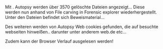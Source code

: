Mit  . Autopsy werden über 3570 gelöschte Dateien angezeigt...
Diese werden nun anhand von File carving in Forensic explorer wiederhergestellt.
Unter den Dateien befindet sich Beweismaterial...
  
Des weiteren werden von Autopsy Web cookies gefunden, die auf besuchte webseiten hinweißen.. darunter unter anderem web.de etc...
  
Zudem kann der Browser Verlauf ausgelesen werden!


